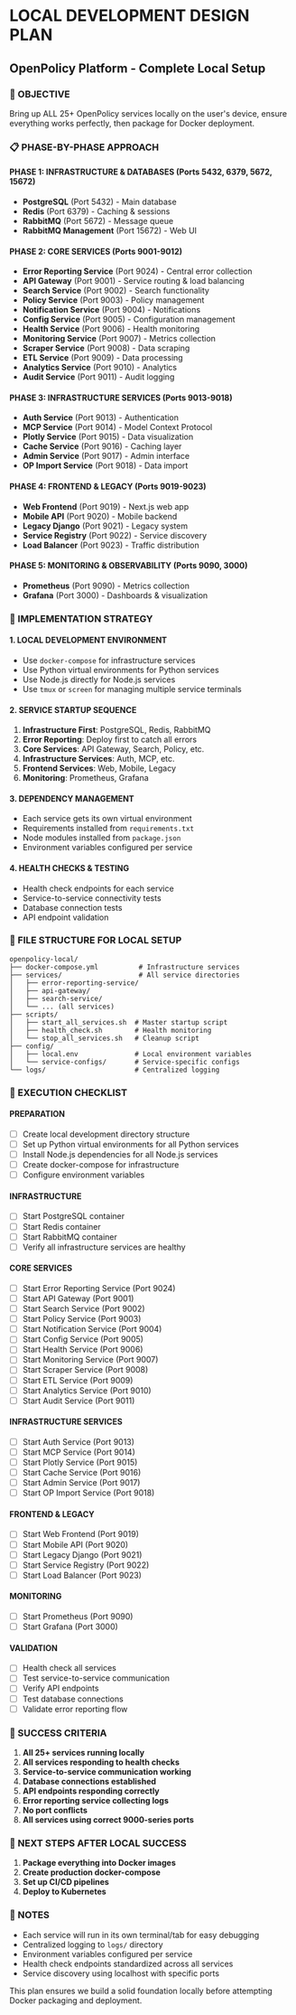 # LOCAL DEVELOPMENT DESIGN PLAN
## OpenPolicy Platform - Complete Local Setup

### 🎯 OBJECTIVE
Bring up ALL 25+ OpenPolicy services locally on the user's device, ensure everything works perfectly, then package for Docker deployment.

### 📋 PHASE-BY-PHASE APPROACH

#### PHASE 1: INFRASTRUCTURE & DATABASES (Ports 5432, 6379, 5672, 15672)
- **PostgreSQL** (Port 5432) - Main database
- **Redis** (Port 6379) - Caching & sessions
- **RabbitMQ** (Port 5672) - Message queue
- **RabbitMQ Management** (Port 15672) - Web UI

#### PHASE 2: CORE SERVICES (Ports 9001-9012)
- **Error Reporting Service** (Port 9024) - Central error collection
- **API Gateway** (Port 9001) - Service routing & load balancing
- **Search Service** (Port 9002) - Search functionality
- **Policy Service** (Port 9003) - Policy management
- **Notification Service** (Port 9004) - Notifications
- **Config Service** (Port 9005) - Configuration management
- **Health Service** (Port 9006) - Health monitoring
- **Monitoring Service** (Port 9007) - Metrics collection
- **Scraper Service** (Port 9008) - Data scraping
- **ETL Service** (Port 9009) - Data processing
- **Analytics Service** (Port 9010) - Analytics
- **Audit Service** (Port 9011) - Audit logging

#### PHASE 3: INFRASTRUCTURE SERVICES (Ports 9013-9018)
- **Auth Service** (Port 9013) - Authentication
- **MCP Service** (Port 9014) - Model Context Protocol
- **Plotly Service** (Port 9015) - Data visualization
- **Cache Service** (Port 9016) - Caching layer
- **Admin Service** (Port 9017) - Admin interface
- **OP Import Service** (Port 9018) - Data import

#### PHASE 4: FRONTEND & LEGACY (Ports 9019-9023)
- **Web Frontend** (Port 9019) - Next.js web app
- **Mobile API** (Port 9020) - Mobile backend
- **Legacy Django** (Port 9021) - Legacy system
- **Service Registry** (Port 9022) - Service discovery
- **Load Balancer** (Port 9023) - Traffic distribution

#### PHASE 5: MONITORING & OBSERVABILITY (Ports 9090, 3000)
- **Prometheus** (Port 9090) - Metrics collection
- **Grafana** (Port 3000) - Dashboards & visualization

### 🔧 IMPLEMENTATION STRATEGY

#### 1. LOCAL DEVELOPMENT ENVIRONMENT
- Use `docker-compose` for infrastructure services
- Use Python virtual environments for Python services
- Use Node.js directly for Node.js services
- Use `tmux` or `screen` for managing multiple service terminals

#### 2. SERVICE STARTUP SEQUENCE
1. **Infrastructure First**: PostgreSQL, Redis, RabbitMQ
2. **Error Reporting**: Deploy first to catch all errors
3. **Core Services**: API Gateway, Search, Policy, etc.
4. **Infrastructure Services**: Auth, MCP, etc.
5. **Frontend Services**: Web, Mobile, Legacy
6. **Monitoring**: Prometheus, Grafana

#### 3. DEPENDENCY MANAGEMENT
- Each service gets its own virtual environment
- Requirements installed from `requirements.txt`
- Node modules installed from `package.json`
- Environment variables configured per service

#### 4. HEALTH CHECKS & TESTING
- Health check endpoints for each service
- Service-to-service connectivity tests
- Database connection tests
- API endpoint validation

### 📁 FILE STRUCTURE FOR LOCAL SETUP

```
openpolicy-local/
├── docker-compose.yml          # Infrastructure services
├── services/                   # All service directories
│   ├── error-reporting-service/
│   ├── api-gateway/
│   ├── search-service/
│   └── ... (all services)
├── scripts/
│   ├── start_all_services.sh  # Master startup script
│   ├── health_check.sh        # Health monitoring
│   └── stop_all_services.sh   # Cleanup script
├── config/
│   ├── local.env              # Local environment variables
│   └── service-configs/       # Service-specific configs
└── logs/                      # Centralized logging
```

### 🚀 EXECUTION CHECKLIST

#### PREPARATION
- [ ] Create local development directory structure
- [ ] Set up Python virtual environments for all Python services
- [ ] Install Node.js dependencies for all Node.js services
- [ ] Create docker-compose for infrastructure
- [ ] Configure environment variables

#### INFRASTRUCTURE
- [ ] Start PostgreSQL container
- [ ] Start Redis container
- [ ] Start RabbitMQ container
- [ ] Verify all infrastructure services are healthy

#### CORE SERVICES
- [ ] Start Error Reporting Service (Port 9024)
- [ ] Start API Gateway (Port 9001)
- [ ] Start Search Service (Port 9002)
- [ ] Start Policy Service (Port 9003)
- [ ] Start Notification Service (Port 9004)
- [ ] Start Config Service (Port 9005)
- [ ] Start Health Service (Port 9006)
- [ ] Start Monitoring Service (Port 9007)
- [ ] Start Scraper Service (Port 9008)
- [ ] Start ETL Service (Port 9009)
- [ ] Start Analytics Service (Port 9010)
- [ ] Start Audit Service (Port 9011)

#### INFRASTRUCTURE SERVICES
- [ ] Start Auth Service (Port 9013)
- [ ] Start MCP Service (Port 9014)
- [ ] Start Plotly Service (Port 9015)
- [ ] Start Cache Service (Port 9016)
- [ ] Start Admin Service (Port 9017)
- [ ] Start OP Import Service (Port 9018)

#### FRONTEND & LEGACY
- [ ] Start Web Frontend (Port 9019)
- [ ] Start Mobile API (Port 9020)
- [ ] Start Legacy Django (Port 9021)
- [ ] Start Service Registry (Port 9022)
- [ ] Start Load Balancer (Port 9023)

#### MONITORING
- [ ] Start Prometheus (Port 9090)
- [ ] Start Grafana (Port 3000)

#### VALIDATION
- [ ] Health check all services
- [ ] Test service-to-service communication
- [ ] Verify API endpoints
- [ ] Test database connections
- [ ] Validate error reporting flow

### 🎯 SUCCESS CRITERIA
1. **All 25+ services running locally**
2. **All services responding to health checks**
3. **Service-to-service communication working**
4. **Database connections established**
5. **API endpoints responding correctly**
6. **Error reporting service collecting logs**
7. **No port conflicts**
8. **All services using correct 9000-series ports**

### 🔄 NEXT STEPS AFTER LOCAL SUCCESS
1. **Package everything into Docker images**
2. **Create production docker-compose**
3. **Set up CI/CD pipelines**
4. **Deploy to Kubernetes**

### 📝 NOTES
- Each service will run in its own terminal/tab for easy debugging
- Centralized logging to `logs/` directory
- Environment variables configured per service
- Health check endpoints standardized across all services
- Service discovery using localhost with specific ports

This plan ensures we build a solid foundation locally before attempting Docker packaging and deployment.
